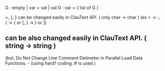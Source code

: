 G :
  empty |
  var = val |
  val
G : 
  var = { 
    list of G
  }
  
=, {, }  can be changed easily in ClauText API. ( only char -> char )
(ex = -> :, { -> { or [, } -> } or ])

## can be also changed easily in ClauText API. ( string -> string )
(but, Do Not Change Line Comment Delimeter in Parallel Load Data Functions. - (using hard? coding, # is used.)
